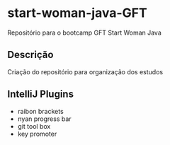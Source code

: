 # start-woman-java-GFT
Repositório para o bootcamp GFT Start Woman Java

## Descrição
Criação do repositório para organização dos estudos


## IntelliJ Plugins

- raibon brackets
- nyan progress bar
- git tool box
- key promoter